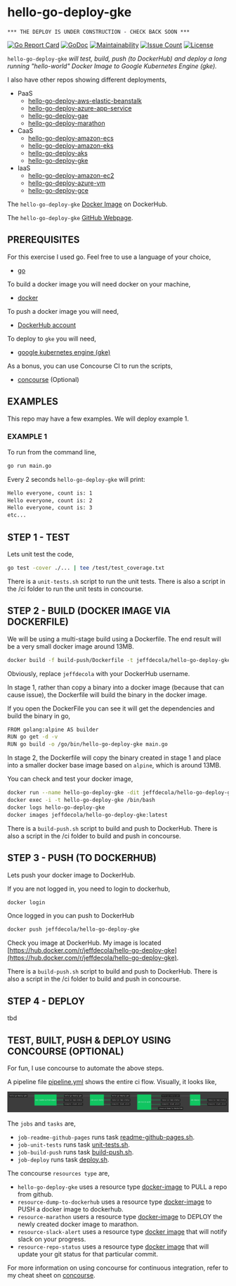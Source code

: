 # hello-go-deploy-gke

```text
*** THE DEPLOY IS UNDER CONSTRUCTION - CHECK BACK SOON ***
```

[![Go Report Card](https://goreportcard.com/badge/github.com/JeffDeCola/hello-go-deploy-gke)](https://goreportcard.com/report/github.com/JeffDeCola/hello-go-deploy-gke)
[![GoDoc](https://godoc.org/github.com/JeffDeCola/hello-go-deploy-gke?status.svg)](https://godoc.org/github.com/JeffDeCola/hello-go-deploy-gke)
[![Maintainability](https://api.codeclimate.com/v1/badges/ce328e08ef7038607b16/maintainability)](https://codeclimate.com/github/JeffDeCola/hello-go-deploy-gke/maintainability)
[![Issue Count](https://codeclimate.com/github/JeffDeCola/hello-go-deploy-gke/badges/issue_count.svg)](https://codeclimate.com/github/JeffDeCola/hello-go-deploy-gke/issues)
[![License](http://img.shields.io/:license-mit-blue.svg)](http://jeffdecola.mit-license.org)

`hello-go-deploy-gke` _will test, build, push (to DockerHub) and deploy
a long running "hello-world" Docker Image to Google Kubernetes Engine (gke)._

I also have other repos showing different deployments,

* PaaS
  * [hello-go-deploy-aws-elastic-beanstalk](https://github.com/JeffDeCola/hello-go-deploy-aws-elastic-beanstalk)
  * [hello-go-deploy-azure-app-service](https://github.com/JeffDeCola/hello-go-deploy-azure-app-service)
  * [hello-go-deploy-gae](https://github.com/JeffDeCola/hello-go-deploy-gae)
  * [hello-go-deploy-marathon](https://github.com/JeffDeCola/hello-go-deploy-marathon)
* CaaS
  * [hello-go-deploy-amazon-ecs](https://github.com/JeffDeCola/hello-go-deploy-amazon-ecs)
  * [hello-go-deploy-amazon-eks](https://github.com/JeffDeCola/hello-go-deploy-amazon-eks)
  * [hello-go-deploy-aks](https://github.com/JeffDeCola/hello-go-deploy-aks)
  * [hello-go-deploy-gke](https://github.com/JeffDeCola/hello-go-deploy-gke)
* IaaS
  * [hello-go-deploy-amazon-ec2](https://github.com/JeffDeCola/hello-go-deploy-amazon-ec2)
  * [hello-go-deploy-azure-vm](https://github.com/JeffDeCola/hello-go-deploy-azure-vm)
  * [hello-go-deploy-gce](https://github.com/JeffDeCola/hello-go-deploy-gce)

The `hello-go-deploy-gke`
[Docker Image](https://hub.docker.com/r/jeffdecola/hello-go-deploy-gke)
on DockerHub.

The `hello-go-deploy-gke`
[GitHub Webpage](https://jeffdecola.github.io/hello-go-deploy-gke/).

## PREREQUISITES

For this exercise I used go.  Feel free to use a language of your choice,

* [go](https://github.com/JeffDeCola/my-cheat-sheets/tree/master/software/development/languages/go-cheat-sheet)

To build a docker image you will need docker on your machine,

* [docker](https://github.com/JeffDeCola/my-cheat-sheets/tree/master/software/operations-tools/orchestration/builds-deployment-containers/docker-cheat-sheet)

To push a docker image you will need,

* [DockerHub account](https://hub.docker.com/)

To deploy to `gke` you will need,

* [google kubernetes engine (gke)](https://github.com/JeffDeCola/my-cheat-sheets/tree/master/software/service-architectures/containers-as-a-service/google-kubernetes-engine-cheat-sheet)

As a bonus, you can use Concourse CI to run the scripts,

* [concourse](https://github.com/JeffDeCola/my-cheat-sheets/tree/master/software/operations-tools/continuous-integration-continuous-deployment/concourse-cheat-sheet)
  (Optional)

## EXAMPLES

This repo may have a few examples. We will deploy example 1.

### EXAMPLE 1

To run from the command line,

```bash
go run main.go
```

Every 2 seconds `hello-go-deploy-gke` will print:

```bash
Hello everyone, count is: 1
Hello everyone, count is: 2
Hello everyone, count is: 3
etc...
```

## STEP 1 - TEST

Lets unit test the code,

```bash
go test -cover ./... | tee /test/test_coverage.txt
```

There is a `unit-tests.sh` script to run the unit tests.
There is also a script in the /ci folder to run the unit tests
in concourse.

## STEP 2 - BUILD (DOCKER IMAGE VIA DOCKERFILE)

We will be using a multi-stage build using a Dockerfile.
The end result will be a very small docker image around 13MB.

```bash
docker build -f build-push/Dockerfile -t jeffdecola/hello-go-deploy-gke .
```

Obviously, replace `jeffdecola` with your DockerHub username.

In stage 1, rather than copy a binary into a docker image (because
that can cause issue), the Dockerfile will build the binary in the
docker image.

If you open the DockerFile you can see it will get the dependencies and
build the binary in go,

```bash
FROM golang:alpine AS builder
RUN go get -d -v
RUN go build -o /go/bin/hello-go-deploy-gke main.go
```

In stage 2, the Dockerfile will copy the binary created in
stage 1 and place into a smaller docker base image based
on `alpine`, which is around 13MB.

You can check and test your docker image,

```bash
docker run --name hello-go-deploy-gke -dit jeffdecola/hello-go-deploy-gke
docker exec -i -t hello-go-deploy-gke /bin/bash
docker logs hello-go-deploy-gke
docker images jeffdecola/hello-go-deploy-gke:latest
```

There is a `build-push.sh` script to build and push to DockerHub.
There is also a script in the /ci folder to build and push
in concourse.

## STEP 3 - PUSH (TO DOCKERHUB)

Lets push your docker image to DockerHub.

If you are not logged in, you need to login to dockerhub,

```bash
docker login
```

Once logged in you can push to DockerHub

```bash
docker push jeffdecola/hello-go-deploy-gke
```

Check you image at DockerHub. My image is located
[https://hub.docker.com/r/jeffdecola/hello-go-deploy-gke](https://hub.docker.com/r/jeffdecola/hello-go-deploy-gke).

There is a `build-push.sh` script to build and push to DockerHub.
There is also a script in the /ci folder to build and push
in concourse.

## STEP 4 - DEPLOY

tbd

## TEST, BUILT, PUSH & DEPLOY USING CONCOURSE (OPTIONAL)

For fun, I use concourse to automate the above steps.

A pipeline file [pipeline.yml](https://github.com/JeffDeCola/hello-go-deploy-gke/tree/master/ci/pipeline.yml)
shows the entire ci flow. Visually, it looks like,

![IMAGE - hello-go-deploy-gke concourse ci pipeline - IMAGE](docs/pics/hello-go-deploy-gke-pipeline.jpg)

The `jobs` and `tasks` are,

* `job-readme-github-pages` runs task
  [readme-github-pages.sh](https://github.com/JeffDeCola/hello-go-deploy-gke/tree/master/ci/scripts/readme-github-pages.sh).
* `job-unit-tests` runs task
  [unit-tests.sh](https://github.com/JeffDeCola/hello-go-deploy-gke/tree/master/ci/scripts/unit-tests.sh).
* `job-build-push` runs task
  [build-push.sh](https://github.com/JeffDeCola/hello-go-deploy-gke/tree/master/ci/scripts/build-push.sh).
* `job-deploy` runs task
  [deploy.sh](https://github.com/JeffDeCola/hello-go-deploy-gke/tree/master/ci/scripts/deploy.sh).

The concourse `resources type` are,

* `hello-go-deploy-gke` uses a resource type
  [docker-image](https://hub.docker.com/r/concourse/git-resource/)
  to PULL a repo from github.
* `resource-dump-to-dockerhub` uses a resource type
  [docker-image](https://hub.docker.com/r/concourse/docker-image-resource/)
  to PUSH a docker image to dockerhub.
* `resource-marathon` users a resource type
  [docker-image](https://hub.docker.com/r/ckaznocha/marathon-resource)
  to DEPLOY the newly created docker image to marathon.
* `resource-slack-alert` uses a resource type
  [docker image](https://hub.docker.com/r/cfcommunity/slack-notification-resource)
  that will notify slack on your progress.
* `resource-repo-status` uses a resource type
  [docker image](https://hub.docker.com/r/dpb587/github-status-resource)
  that will update your git status for that particular commit.

For more information on using concourse for continuous integration,
refer to my cheat sheet on [concourse](https://github.com/JeffDeCola/my-cheat-sheets/tree/master/software/operations-tools/continuous-integration-continuous-deployment/concourse-cheat-sheet).

